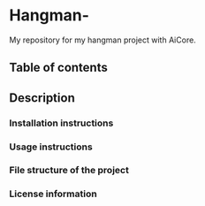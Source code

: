 # Hangman-
My repository for my hangman project with AiCore.

## Table of contents

## Description 

### Installation instructions

### Usage instructions

### File structure of the project

### License information

